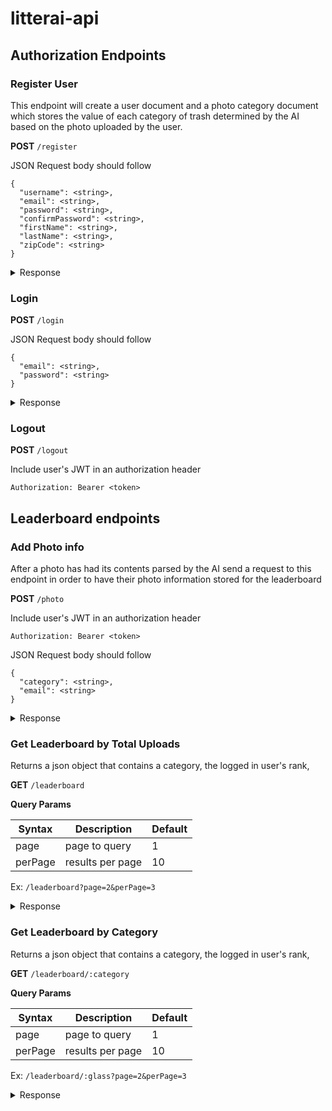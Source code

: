 # litterai-api

## Authorization Endpoints

### Register User

This endpoint will create a user document and a photo category document which stores the value of each category of trash determined by the AI based on the photo uploaded by the user.

**POST** `/register`

JSON Request body should follow

```
{
  "username": <string>,
  "email": <string>,
  "password": <string>,
  "confirmPassword": <string>,
  "firstName": <string>,
  "lastName": <string>,
  "zipCode": <string>
}
```

<details>
<summary>Response</summary>

```
{
  "user": {
    "userId": <string>,
    "username": <string>,
    "displayUsername": <string>,
    "firstName": <string>,
    "lastName": <string>,
    "zipCode": <string>,
  }
  "token": <string>
}
```

</details>

### Login

**POST** `/login`

JSON Request body should follow

```
{
  "email": <string>,
  "password": <string>
}
```

<details>
<summary>Response</summary>

```
{
  "user": {
    "_id": <string>,
    "username": <string>,
    "displayUsername": <string>,
    "firstName": <string>,
    "lastName": <string>,
    "zipCode": <string>,
  }
  "token": <string>
}
```

</details>

### Logout

**POST** `/logout`

Include user's JWT in an authorization header

```
Authorization: Bearer <token>
```

## Leaderboard endpoints

### Add Photo info

After a photo has had its contents parsed by the AI send a request to this endpoint in order to have their photo information stored for the leaderboard

**POST** `/photo`

Include user's JWT in an authorization header

```
Authorization: Bearer <token>
```

JSON Request body should follow

```
{
  "category": <string>,
  "email": <string>
}
```

<details>
<summary>Response</summary>

```
{
  "username": <string>,
  "category": <string>,
  "categoryUploads": <number>,
  "totalUploads": <number>,
}
```

</details>

### Get Leaderboard by Total Uploads

Returns a json object that contains a category, the logged in user's rank,

**GET** `/leaderboard`

**Query Params**

| Syntax  | Description      | Default |
| ------- | ---------------- | ------- |
| page    | page to query    | 1       |
| perPage | results per page | 10      |

Ex: `/leaderboard?page=2&perPage=3`

<details>
<summary>Response</summary>

When `userRank` is `null` a user is not logged in

When `userRank` is `-1` the logged in user has not uploaded a photo of selected category

```
{
    "category": <string>,
    "userRank": <number>,
    "totalEntries": <number>,
    "leaderboard": [
        {
            "username": <string>,
            "itemCount": <number>
            "rank": <number>
        }
        // ...
    ]
}
```
</details>

### Get Leaderboard by Category

Returns a json object that contains a category, the logged in user's rank,

**GET** `/leaderboard/:category`

**Query Params**

| Syntax  | Description      | Default |
| ------- | ---------------- | ------- |
| page    | page to query    | 1       |
| perPage | results per page | 10      |

Ex: `/leaderboard/:glass?page=2&perPage=3`

<details>
<summary>Response</summary>

When `userRank` is `null` a user is not logged in

When `userRank` is `-1` the logged in user has not uploaded a photo of selected category

```
{
    "category": <string>,
    "userRank": <number>,
    "totalEntries": <number>,
    "leaderboard": [
        {
            "username": <string>,
            "itemCount": <number>
            "rank": <number>
        }
        // ...
    ]
}
```

</details>
